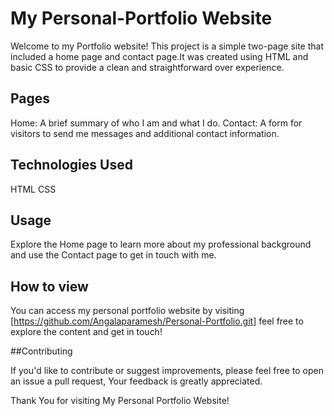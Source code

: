 # My Personal-Portfolio Website

  Welcome to my Portfolio website! This project is a simple two-page site that included a home page and contact page.It was created using HTML and basic CSS to provide a clean and     straightforward over experience.

## Pages


  Home: A brief summary of who I am and what I do.
  Contact: A form for visitors to send me messages and additional contact information.

## Technologies Used

  HTML
  CSS

## Usage

  Explore the Home page to learn more about my professional background and use the Contact page to get in touch with me.

## How to view

  You can access my personal portfolio website by visiting [https://github.com/Angalaparamesh/Personal-Portfolio.git] feel free to explore the content and get in touch!

##Contributing

  If you'd like to contribute or suggest improvements, please feel free to open an issue a pull request, Your feedback is greatly appreciated.

 Thank You for visiting My Personal Portfolio Website!
  
